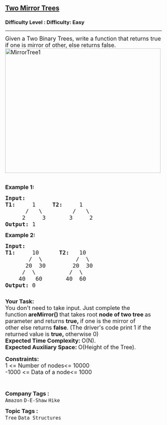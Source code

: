 <h2><a href="https://www.geeksforgeeks.org/problems/two-mirror-trees/1?page=4&category=Tree&difficulty=Easy,Medium&sortBy=submissions">Two Mirror Trees</a></h2><h3>Difficulty Level : Difficulty: Easy</h3><hr><div class="problems_problem_content__Xm_eO"><p><span style="font-size:18px">Given a Two Binary Trees, write a function that returns true if one is mirror of other, else returns false.<br>
<img alt="MirrorTree1" class="aligncenter size-full wp-image-663" src="https://contribute.geeksforgeeks.org/wp-content/uploads/mirrortrees.jpg" style="height:400px; width:500px" title="MirrorTree1">&nbsp;&nbsp;&nbsp;&nbsp;&nbsp;&nbsp;&nbsp;&nbsp;&nbsp;&nbsp;&nbsp;&nbsp; </span></p>

<p><span style="font-size:18px"><strong>Example 1:</strong></span></p>

<pre><span style="font-size:18px"><strong>Input:
T1:     </strong>1     <strong>T2:     </strong>1
&nbsp;     /   \         /   \
&nbsp;    2     3       3     2<strong>
</strong><strong>Output: </strong>1</span>
</pre>

<p><span style="font-size:18px"><strong>Example 2:</strong></span></p>

<pre><span style="font-size:18px"><strong>Input:</strong>
<strong>T1:     </strong>10      <strong>T2:   </strong>10
&nbsp;      /  \          /  \
&nbsp;     20  30        20  30
&nbsp;    /  \          /  \
&nbsp;   40   60       40  60<strong>
Output: </strong>0</span></pre>

<p><br>
<span style="font-size:18px"><strong>Your Task:</strong><br>
You don't need to take input. Just complete the function<strong>&nbsp;areMirror()&nbsp;</strong>that takes root&nbsp;<strong>node of two tree&nbsp;</strong>as parameter and returns&nbsp;<strong>true,&nbsp;</strong>if one is the mirror of other</span><span style="font-size:18px">&nbsp;else returns&nbsp;<strong>false</strong>. (The driver's code print 1 if the returned value is&nbsp;<strong>true,&nbsp;</strong>otherwise 0)<br>
<strong>Expected Time Complexity:&nbsp;</strong>O(N).<br>
<strong>Expected Auxiliary Space:&nbsp;</strong>O(Height of the Tree).</span><br>
<br>
<span style="font-size:18px"><strong>Constraints:</strong><br>
1 &lt;= Number of nodes&lt;= 10000<br>
-1000 &lt;= Data of a node&lt;= 1000</span><br>
<br>
&nbsp;</p>
</div><p><span style=font-size:18px><strong>Company Tags : </strong><br><code>Amazon</code>&nbsp;<code>D-E-Shaw</code>&nbsp;<code>Hike</code>&nbsp;<br><p><span style=font-size:18px><strong>Topic Tags : </strong><br><code>Tree</code>&nbsp;<code>Data Structures</code>&nbsp;